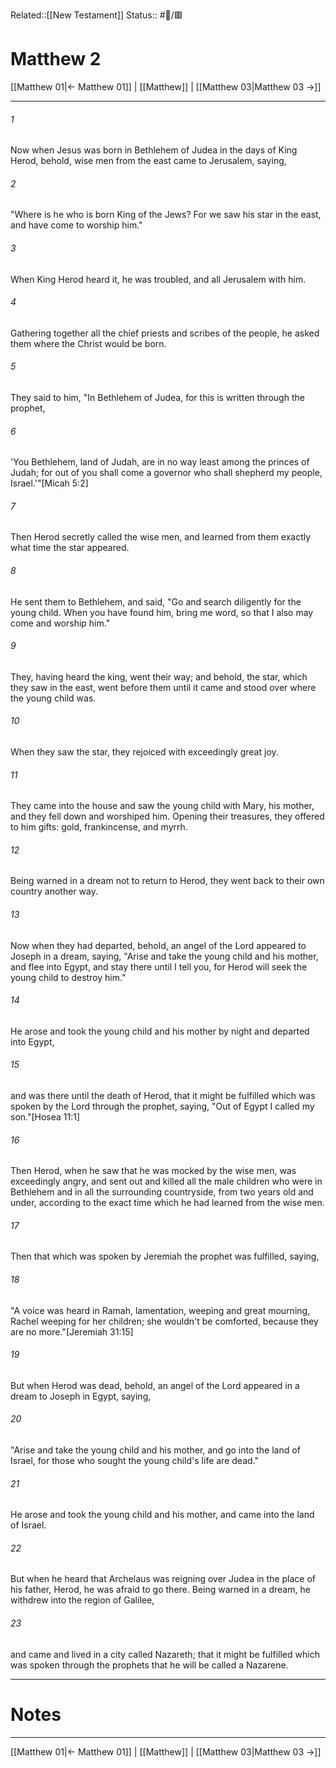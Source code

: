 Related::[[New Testament]]
Status:: #📖/🟥
# Matthew 2

[[Matthew 01|← Matthew 01]] | [[Matthew]] | [[Matthew 03|Matthew 03 →]]
***



###### 1 
Now when Jesus was born in Bethlehem of Judea in the days of King Herod, behold, wise men from the east came to Jerusalem, saying, 

###### 2 
"Where is he who is born King of the Jews? For we saw his star in the east, and have come to worship him." 

###### 3 
When King Herod heard it, he was troubled, and all Jerusalem with him. 

###### 4 
Gathering together all the chief priests and scribes of the people, he asked them where the Christ would be born. 

###### 5 
They said to him, "In Bethlehem of Judea, for this is written through the prophet, 

###### 6 
'You Bethlehem, land of Judah, are in no way least among the princes of Judah; for out of you shall come a governor who shall shepherd my people, Israel.'"<crossref intro="2:6">[Micah 5:2]</crossref> 

###### 7 
Then Herod secretly called the wise men, and learned from them exactly what time the star appeared. 

###### 8 
He sent them to Bethlehem, and said, "Go and search diligently for the young child. When you have found him, bring me word, so that I also may come and worship him." 

###### 9 
They, having heard the king, went their way; and behold, the star, which they saw in the east, went before them until it came and stood over where the young child was. 

###### 10 
When they saw the star, they rejoiced with exceedingly great joy. 

###### 11 
They came into the house and saw the young child with Mary, his mother, and they fell down and worshiped him. Opening their treasures, they offered to him gifts: gold, frankincense, and myrrh. 

###### 12 
Being warned in a dream not to return to Herod, they went back to their own country another way. 

###### 13 
Now when they had departed, behold, an angel of the Lord appeared to Joseph in a dream, saying, "Arise and take the young child and his mother, and flee into Egypt, and stay there until I tell you, for Herod will seek the young child to destroy him." 

###### 14 
He arose and took the young child and his mother by night and departed into Egypt, 

###### 15 
and was there until the death of Herod, that it might be fulfilled which was spoken by the Lord through the prophet, saying, "Out of Egypt I called my son."<crossref intro="2:15">[Hosea 11:1]</crossref> 

###### 16 
Then Herod, when he saw that he was mocked by the wise men, was exceedingly angry, and sent out and killed all the male children who were in Bethlehem and in all the surrounding countryside, from two years old and under, according to the exact time which he had learned from the wise men. 

###### 17 
Then that which was spoken by Jeremiah the prophet was fulfilled, saying, 

###### 18 
"A voice was heard in Ramah, lamentation, weeping and great mourning, Rachel weeping for her children; she wouldn't be comforted, because they are no more."<crossref intro="2:18">[Jeremiah 31:15]</crossref> 

###### 19 
But when Herod was dead, behold, an angel of the Lord appeared in a dream to Joseph in Egypt, saying, 

###### 20 
"Arise and take the young child and his mother, and go into the land of Israel, for those who sought the young child's life are dead." 

###### 21 
He arose and took the young child and his mother, and came into the land of Israel. 

###### 22 
But when he heard that Archelaus was reigning over Judea in the place of his father, Herod, he was afraid to go there. Being warned in a dream, he withdrew into the region of Galilee, 

###### 23 
and came and lived in a city called Nazareth; that it might be fulfilled which was spoken through the prophets that he will be called a Nazarene.

---
# Notes


***
[[Matthew 01|← Matthew 01]] | [[Matthew]] | [[Matthew 03|Matthew 03 →]]
